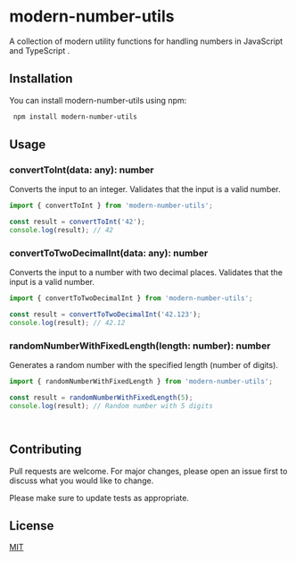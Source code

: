 # modern-number-utils
A collection of modern utility functions for handling numbers in JavaScript and TypeScript .

## Installation

You can install modern-number-utils using npm:

```bash
 npm install modern-number-utils
```

## Usage


### convertToInt(data: any): number
Converts the input to an integer. Validates that the input is a valid number.
```javascript
import { convertToInt } from 'modern-number-utils';

const result = convertToInt('42');
console.log(result); // 42

```
### convertToTwoDecimalInt(data: any): number
Converts the input to a number with two decimal places. Validates that the input is a valid number.
```javascript
import { convertToTwoDecimalInt } from 'modern-number-utils';

const result = convertToTwoDecimalInt('42.123');
console.log(result); // 42.12


```
### randomNumberWithFixedLength(length: number): number
Generates a random number with the specified length (number of digits).
```javascript
import { randomNumberWithFixedLength } from 'modern-number-utils';

const result = randomNumberWithFixedLength(5);
console.log(result); // Random number with 5 digits




```


## Contributing

Pull requests are welcome. For major changes, please open an issue first
to discuss what you would like to change.

Please make sure to update tests as appropriate.


## License

[MIT](https://choosealicense.com/licenses/mit/)